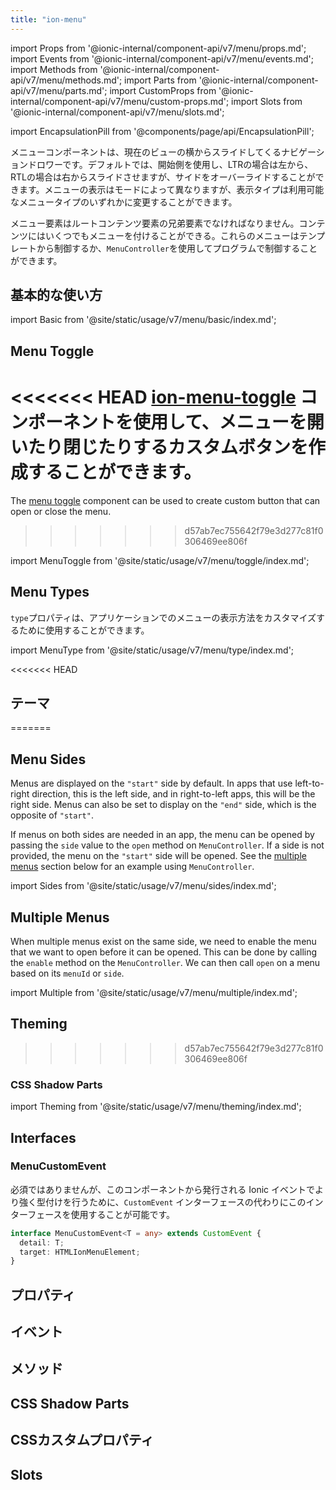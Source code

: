```yaml
---
title: "ion-menu"
---
```

import Props from '@ionic-internal/component-api/v7/menu/props.md';
import Events from '@ionic-internal/component-api/v7/menu/events.md';
import Methods from '@ionic-internal/component-api/v7/menu/methods.md';
import Parts from '@ionic-internal/component-api/v7/menu/parts.md';
import CustomProps from '@ionic-internal/component-api/v7/menu/custom-props.md';
import Slots from '@ionic-internal/component-api/v7/menu/slots.md';

<head>
  <title>ion-menu: API Framework Docs for Types of Menu Components</title>
  <meta name="description" content="ion-menuコンポーネントは、現在のビューの横からスライドして入ってくるナビゲーションドロワーです。Ionic APIで利用可能なメニューの種類については、フレームワークのドキュメントをご覧ください。" />
</head>

import EncapsulationPill from '@components/page/api/EncapsulationPill';

<EncapsulationPill type="shadow" />


メニューコンポーネントは、現在のビューの横からスライドしてくるナビゲーションドロワーです。デフォルトでは、開始側を使用し、LTRの場合は左から、RTLの場合は右からスライドさせますが、サイドをオーバーライドすることができます。メニューの表示はモードによって異なりますが、表示タイプは利用可能なメニュータイプのいずれかに変更することができます。

メニュー要素はルートコンテンツ要素の兄弟要素でなければなりません。コンテンツにはいくつでもメニューを付けることができる。これらのメニューはテンプレートから制御するか、`MenuController`を使用してプログラムで制御することができます。

## 基本的な使い方

import Basic from '@site/static/usage/v7/menu/basic/index.md';

<Basic />


## Menu Toggle

<<<<<<< HEAD
[ion-menu-toggle](./menu-toggle) コンポーネントを使用して、メニューを開いたり閉じたりするカスタムボタンを作成することができます。
=======
The [menu toggle](./menu-toggle) component can be used to create custom button that can open or close the menu.
>>>>>>> d57ab7ec755642f79e3d277c81f0306469ee806f

import MenuToggle from '@site/static/usage/v7/menu/toggle/index.md';

<MenuToggle />


## Menu Types

`type`プロパティは、アプリケーションでのメニューの表示方法をカスタマイズするために使用することができます。

import MenuType from '@site/static/usage/v7/menu/type/index.md';

<MenuType />

<<<<<<< HEAD
## テーマ
=======

## Menu Sides

Menus are displayed on the `"start"` side by default. In apps that use left-to-right direction, this is the left side, and in right-to-left apps, this will be the right side. Menus can also be set to display on the `"end"` side, which is the opposite of `"start"`.

If menus on both sides are needed in an app, the menu can be opened by passing the `side` value to the `open` method on `MenuController`. If a side is not provided, the menu on the `"start"` side will be opened. See the [multiple menus](#multiple-menus) section below for an example using `MenuController`.

import Sides from '@site/static/usage/v7/menu/sides/index.md';

<Sides />


## Multiple Menus

When multiple menus exist on the same side, we need to enable the menu that we want to open before it can be opened. This can be done by calling the `enable` method on the `MenuController`. We can then call `open` on a menu based on its `menuId` or `side`.

import Multiple from '@site/static/usage/v7/menu/multiple/index.md';

<Multiple />


## Theming
>>>>>>> d57ab7ec755642f79e3d277c81f0306469ee806f

### CSS Shadow Parts

import Theming from '@site/static/usage/v7/menu/theming/index.md';

<Theming />

## Interfaces

### MenuCustomEvent

必須ではありませんが、このコンポーネントから発行される Ionic イベントでより強く型付けを行うために、`CustomEvent` インターフェースの代わりにこのインターフェースを使用することが可能です。

```typescript
interface MenuCustomEvent<T = any> extends CustomEvent {
  detail: T;
  target: HTMLIonMenuElement;
}
```




## プロパティ
<Props />

## イベント
<Events />

## メソッド
<Methods />

## CSS Shadow Parts
<Parts />

## CSSカスタムプロパティ
<CustomProps />

## Slots
<Slots />
